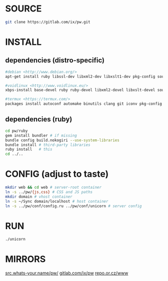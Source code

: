 # SOURCE
``` sh
git clone https://gitlab.com/ix/pw.git
```
# INSTALL
## dependencies (distro-specific)
``` sh
#debian <http://www.debian.org/>
apt-get install ruby libssl-dev libxml2-dev libxslt1-dev pkg-config source-highlight python-pygments

#voidlinux <http://www.voidlinux.eu/>
xbps-install base-devel ruby ruby-devel libxml2-devel libxslt-devel source-highlight python-Pygments

#termux <https://termux.com/>
packages install autoconf automake binutils clang git iconv pkg-config ruby ruby-dev libxslt-dev
```
## dependencies (ruby)
``` sh
cd pw/ruby
gem install bundler # if missing
bundle config build.nokogiri --use-system-libraries
bundle install # third-party libraries
ruby install   # this
cd ../..
```
# CONFIG (adjust to taste)
``` sh
mkdir web && cd web # server-root container
ln -s ../pw/{js,css} # CSS and JS paths
mkdir domain # vhost container
ln -s ~/Sync domain/localhost # host container
ln -s ../pw/conf/config.ru ../pw/conf/unicorn # server config
```
# RUN
``` sh
./unicorn
```


# MIRRORS
[src.whats-your.name/pw/](http://src.whats-your.name/pw/)
[gitlab.com/ix/pw](https://gitlab.com/ix/pw)
[repo.or.cz/www](http://repo.or.cz/www)
